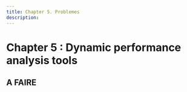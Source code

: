 ```yaml
---
title: Chapter 5. Problemes
description: 
---
```

# Chapter 5 : Dynamic performance analysis tools


## A FAIRE
